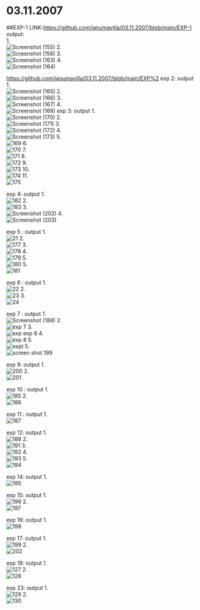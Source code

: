 # 03.11.2007
##EXP-1 LINK-https://github.com/janumavilla/03.11.2007/blob/main/EXP-1
output:<br/>
1.<br/>
![Screenshot (155)](https://user-images.githubusercontent.com/112294762/193796650-91ee2465-6013-48d9-a5f7-c7493128ed4e.png)
2.<br/>
![Screenshot (156)](https://user-images.githubusercontent.com/112294762/193796796-841fd558-4f6d-4138-a3b4-e6ae65e6829b.png)
3.<br/>
![Screenshot (163)](https://user-images.githubusercontent.com/112294762/193797203-2c61ec4d-eb0b-4de3-b89e-629a1ac8cbdf.png)
4.<br/>
![Screenshot (164)](https://user-images.githubusercontent.com/112294762/193797326-9086efd6-9347-4e68-9a08-70516237da07.png)

https://github.com/janumavilla/03.11.2007/blob/main/EXP%2
exp 2: output
1.<br/>
![Screenshot (165)](https://user-images.githubusercontent.com/112294762/193797953-5db851d4-ab3e-465b-b659-79191a232a58.png)
2.<br/>
![Screenshot (166)](https://user-images.githubusercontent.com/112294762/193798069-e503dd2a-ba99-484b-bf8d-11b9f9939ed4.png)
3.<br/>
![Screenshot (167)](https://user-images.githubusercontent.com/112294762/193798168-a66e6bca-0ddb-4fc5-9d57-0a47c88e92a2.png)
4.<br/>
![Screenshot (168)](https://user-images.githubusercontent.com/112294762/193798293-691d4d77-6832-48b1-a055-3d65c10d15f0.png)
exp 3: output
1.<br/>
![Screenshot (170)](https://user-images.githubusercontent.com/112294762/193874014-590fe7da-e261-4ed3-a31e-6d154bb0128c.png)
2.<br/>
![Screenshot (171)](https://user-images.githubusercontent.com/112294762/193874087-908725fc-0ba2-45c1-8bff-b198bb7a5f22.png)
3.<br/>
![Screenshot (172)](https://user-images.githubusercontent.com/112294762/193874134-cb805f3b-eb12-462e-a430-0f4901d57b52.png)
4.<br/>
![Screenshot (173)](https://user-images.githubusercontent.com/112294762/193874198-84c964d4-0307-43a5-8fa1-0e97d6ab47cf.png)
5.<br/>
![169](https://user-images.githubusercontent.com/112294762/194215951-622a0b43-73ee-4471-ba4d-3c109acda1a2.png)
6.<br/>
![170](https://user-images.githubusercontent.com/112294762/194216014-73c01463-c613-4015-9b52-2013d32af9d0.png)
7.<br/>
![171](https://user-images.githubusercontent.com/112294762/194216095-5aaf3f67-38f0-4e46-9947-51f53d2ca981.png)
8.<br/>
![172](https://user-images.githubusercontent.com/112294762/194216160-627dc382-bf19-411c-bc8a-ebd026bd5b6a.png)
9.<br/>
![173](https://user-images.githubusercontent.com/112294762/194216230-ca1d2511-41e1-43aa-8ad7-8975e4dc4b5c.png)
10.<br/>
![174](https://user-images.githubusercontent.com/112294762/194216274-61feb987-58aa-4481-a384-529cb60a6c24.png)
11.<br/>
![175](https://user-images.githubusercontent.com/112294762/194216312-f2d15bb2-b577-4736-9d50-b58ac6622836.png)

exp 4: output
1.<br/>
![182](https://user-images.githubusercontent.com/112294762/194218403-9bf06baf-fc0a-4a67-96fa-be8bfd9325ba.png)
2.<br/>
![183](https://user-images.githubusercontent.com/112294762/194218445-65f3ee19-f50a-4cff-9f83-1897e09bcaf2.png)
3.<br/>
![Screenshot (202)](https://user-images.githubusercontent.com/112294762/194218484-c12c04f1-2a6b-4836-a954-d576efabc223.png)
4.<br/>
![Screenshot (203)](https://user-images.githubusercontent.com/112294762/194218529-e7c8f10a-a542-4120-8db2-6e8e65e21490.png)

exp 5 : output
1.<br/>
![21](https://user-images.githubusercontent.com/112294762/194274894-7542e528-4991-4f45-8c02-a419d0582ed3.png)
2.<br/>
![177](https://user-images.githubusercontent.com/112294762/194216830-c91c1cf0-fd1d-409c-921c-54529a7da777.png)
3.<br/>
![178](https://user-images.githubusercontent.com/112294762/194216861-0a5db03a-010b-4d5d-af5a-6ba9ab9a11b1.png)
4.<br/>
![179](https://user-images.githubusercontent.com/112294762/194216934-775e87c2-f9be-408c-951d-10415561b930.png)
5.<br/>
![180](https://user-images.githubusercontent.com/112294762/194217002-05655a9c-6aad-4c0e-ab44-4e6fa57d797d.png)
5.<br/>
![181](https://user-images.githubusercontent.com/112294762/194217074-b973b6e0-2425-4e25-9438-be5ebad74751.png)

exp 6 : output
1.<br/>
![22](https://user-images.githubusercontent.com/112294762/194273615-420c00df-6c22-4ccf-9299-0e932d9fabc5.png)
2.<br/>
![23](https://user-images.githubusercontent.com/112294762/194273675-b5dfbaa1-6f44-4ebe-a322-169a76c58cdc.png)
3.<br/>
![24](https://user-images.githubusercontent.com/112294762/194273732-9e6de9d6-7318-41ca-8fae-224b9d1aa2d1.png)

exp 7 : output
1.<br/>
![Screenshot (188)](https://user-images.githubusercontent.com/112294762/194213530-29abc0bf-7adf-4e6a-b386-a105931731f4.png)
2.<br/>
![exp 7](https://user-images.githubusercontent.com/112294762/194213729-837cea34-0e1f-4f5c-8cfd-ae2f67006047.png)
3.<br/>
![exp](https://user-images.githubusercontent.com/112294762/194213975-01983a4d-8150-4003-aa07-c6bf13a815fb.png)
exp 8
4.<br/>
![exp 8](https://user-images.githubusercontent.com/112294762/194214507-06743ab6-14fa-4f6d-a7ff-86182c1a7338.png)
5.<br/>
![expt](https://user-images.githubusercontent.com/112294762/194214525-9447605d-74d4-49e0-949b-6f70e6a674b9.png)
5.<br/>
![screen shot 199](https://user-images.githubusercontent.com/112294762/194214571-4d3f7af6-e5e6-4b5a-a00f-40568e8e9a2d.png)

exp 9: output
1.<br/>
![200](https://user-images.githubusercontent.com/112294762/194214791-b4e4131b-2762-4bd1-8a02-6c0c28d91513.png)
2.<br/>
![201](https://user-images.githubusercontent.com/112294762/194214841-f90a496f-a344-4095-934a-556a9ecb6aa2.png)

exp 10 : output
1.<br/>
![185](https://user-images.githubusercontent.com/112294762/194275137-7c083959-86a8-46cc-8c29-1e7ee3ea3c84.png)
2.<br/>
![186](https://user-images.githubusercontent.com/112294762/194223238-7510e148-c79b-4200-a549-7e1d7512cd70.png)

exp 11 : output
1.<br/>
![187](https://user-images.githubusercontent.com/112294762/194225925-fdaa1aac-2f00-4fd0-8000-6618ea8ed643.png)

exp 12: output
1.<br/>
![188](https://user-images.githubusercontent.com/112294762/194263514-846d189f-6c0d-4db1-85d3-d9260127524a.png)
2.<br/>
![191](https://user-images.githubusercontent.com/112294762/194264359-470e719f-a3e9-4ef7-9773-70b54ba8fd3d.png)
3.<br/>
![192](https://user-images.githubusercontent.com/112294762/194264464-b4c89c5f-7c10-4754-b34c-e8082abdd5f6.png)
4.<br/>
![193](https://user-images.githubusercontent.com/112294762/194264544-83cd9a14-6a8c-49fc-9679-0627f554ee21.png)
5.<br/>
![194](https://user-images.githubusercontent.com/112294762/194264636-c771633c-7241-4749-98d3-9cea6e1316bd.png)

exp 14: output
1.<br/>
![195](https://user-images.githubusercontent.com/112294762/194265603-0dcfd252-8b30-4b2e-8ef7-671ae47a05d2.png)

exp 15: output
1.<br/>
![196](https://user-images.githubusercontent.com/112294762/194267196-afc794ef-2a22-42a9-9f61-fad7df073b92.png)
2.<br/>
![197](https://user-images.githubusercontent.com/112294762/194267289-e0e8353d-596b-4edf-8a4e-35999fa45760.png)

exp 16: output
1.<br/>
![198](https://user-images.githubusercontent.com/112294762/194269545-6187cb19-a498-485e-b6d9-560c3d8b573d.png)

exp 17: output
1.<br/>
![199](https://user-images.githubusercontent.com/112294762/194503322-83c7736e-43ff-45ce-a9ab-b3688eced5dc.png)
2.<br/>
![202](https://user-images.githubusercontent.com/112294762/194503323-abaaad7f-9cf6-4a80-9ae8-5264aac6285f.png)

exp 18: output
1.<br/>
![127](https://user-images.githubusercontent.com/112294762/194504745-906caeb1-8c76-41f5-970f-8c2faf7062bd.png)
2.<br/>
![128](https://user-images.githubusercontent.com/112294762/194504848-79ea0a2f-72df-4780-ade2-b43dd55b9186.png)

exp 23: output
1.<br/>
![129](https://user-images.githubusercontent.com/112294762/194684733-4f8b9071-248f-4267-aa42-7768c0123013.png)
2.<br/>
![130](https://user-images.githubusercontent.com/112294762/194684740-cd4ea11c-0ffc-4b29-ae74-0e86743aa167.png)





